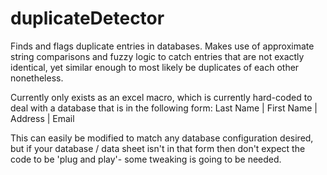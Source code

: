 # duplicateDetector
Finds and flags duplicate entries in databases. Makes use of approximate string comparisons and fuzzy logic to catch entries that are not exactly identical, yet similar enough to most likely be duplicates of each other nonetheless.

Currently only exists as an excel macro, which is currently hard-coded to deal with a database that is in the following form:
    Last Name | First Name | Address | Email

This can easily be modified to match any database configuration desired, but if your database / data sheet isn't in that form then don't expect the code to be 'plug and play'- some tweaking is going to be needed.
